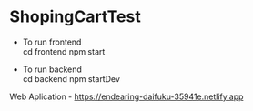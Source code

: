 # ShopingCartTest


- To run frontend  
cd frontend
npm start 

- To  run backend  
cd backend
npm startDev


Web Aplication - https://endearing-daifuku-35941e.netlify.app

